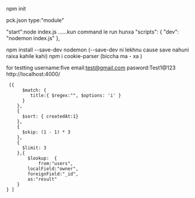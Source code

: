 npm init

pck.json
type:"module"


"start":node index.js ......kun command le run hunxa 
  "scripts": {
    "dev": "nodemon index.js"
 },


 npm install --save-dev nodemon   (--save-dev ni lekhnu cause save nahuni raixa kahile kahi)
 npm i cookie-parser  (biccha ma - xa )


 for testting
 username:five
 email:test@gmail.com
 pasword:Test1@123
 http://localhost:4000/


     [{
          $match: {
             title:{ $regex:"", $options: 'i' }
          }
        },
        {
          $sort: { createdAt:1} 
        },
        {
          $skip: (1 - 1) * 3  
        },
        {
          $limit: 3
        },{
            $lookup:  {
                from:"users",
            localField:"owner",
            foreignField:"_id",
            as:"result"
        }
    } ] 